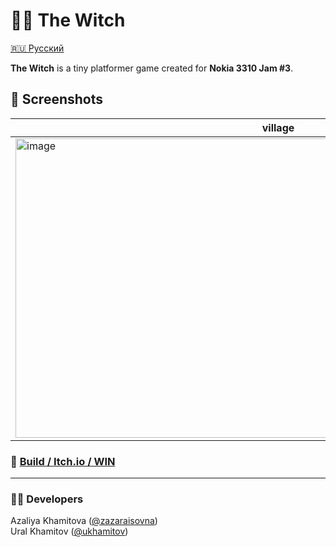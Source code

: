 # 🧙‍♀️ The Witch

[🇷🇺 Русский](README.ru.md)

**The Witch** is a tiny platformer game created for **Nokia 3310 Jam #3**.  

## 📸 Screenshots 
|village|fire|zombies|dialogs|
|-----|-----|-----|-----|
| <img width="841" height="479" alt="image" src="https://github.com/user-attachments/assets/3881e42c-e217-4206-82ac-c07ec461f487" /> | <img width="840" height="477" alt="image" src="https://github.com/user-attachments/assets/9aa759cb-2ef4-4639-a8d1-b5ca45129d5a" /> | <img width="838" height="476" alt="image" src="https://github.com/user-attachments/assets/e4714800-8f01-476b-9f3d-9b9c34475e7d" /> | <img width="840" height="478" alt="image" src="https://github.com/user-attachments/assets/e7ead38c-4526-432f-b31d-c113855ec31a" /> |

### 🔗 [Build / Itch.io / WIN](https://zaza.itch.io/the-witch)

---

### 👩‍💻 Developers

Azaliya Khamitova ([@zazaraisovna](https://github.com/zazaraisovna))   
Ural Khamitov ([@ukhamitov](https://github.com/ukhamitov))
